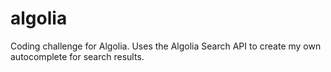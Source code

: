 # algolia

Coding challenge for Algolia. Uses the Algolia Search API to create my own autocomplete for search results.
